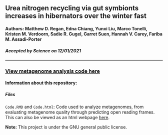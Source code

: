 ## Urea nitrogen recycling via gut symbionts increases in hibernators over the winter fast
  
#### **Authors:** Matthew D. Regan, Edna Chiang, Yunxi Liu, Marco Tonelli, Kristen M. Verdoorn, Sadie R. Gugel, Garret Suen, Hannah V. Carey, Fariba M. Assadi-Porter
  
##### Accepted by Science on 12/01/2021
  
**********
### [View metagenome analysis code here](https://rpubs.com/ednachiang/Urea)
  
#### Information about this repository:  
  
##### **Files**
`Code.RMD` and `Code.html`: Code used to analyze metagenomes, from evaluating metagenome quality through predicting open reading frames. This can also be viewed as an html webpage [here](https://rpubs.com/ednachiang/Urea).

**Note:**  This project is under the GNU general public license.